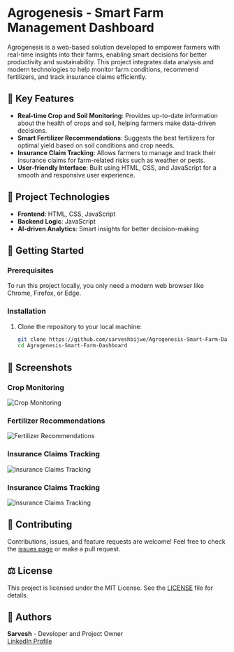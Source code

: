 # Agrogenesis - Smart Farm Management Dashboard

Agrogenesis is a web-based solution developed to empower farmers with real-time insights into their farms, enabling smart decisions for better productivity and sustainability. This project integrates data analysis and modern technologies to help monitor farm conditions, recommend fertilizers, and track insurance claims efficiently.

## 🌱 Key Features
- **Real-time Crop and Soil Monitoring**: Provides up-to-date information about the health of crops and soil, helping farmers make data-driven decisions.
- **Smart Fertilizer Recommendations**: Suggests the best fertilizers for optimal yield based on soil conditions and crop needs.
- **Insurance Claim Tracking**: Allows farmers to manage and track their insurance claims for farm-related risks such as weather or pests.
- **User-friendly Interface**: Built using HTML, CSS, and JavaScript for a smooth and responsive user experience.

## 🔗 Project Technologies
- **Frontend**: HTML, CSS, JavaScript
- **Backend Logic**: JavaScript
- **AI-driven Analytics**: Smart insights for better decision-making

## 🚀 Getting Started

### Prerequisites
To run this project locally, you only need a modern web browser like Chrome, Firefox, or Edge.

### Installation
1. Clone the repository to your local machine:
   ```bash
   git clone https://github.com/sarveshbijwe/Agrogenesis-Smart-Farm-Dashboard.git
   cd Agrogenesis-Smart-Farm-Dashboard
## 📸 Screenshots
### Crop Monitoring
![Crop Monitoring](./screenshot/1.png)
### Fertilizer Recommendations
![Fertilizer Recommendations](./screenshot/2.png)
### Insurance Claims Tracking
![Insurance Claims Tracking](./screenshot/3.png)
### Insurance Claims Tracking
![Insurance Claims Tracking](./screenshot/4.png)

## 🤝 Contributing
Contributions, issues, and feature requests are welcome!
Feel free to check the [issues page](https://github.com/sarveshbijwe/Agrogenesis-Smart-Farm-Dashboard/issues) or make a pull request.

## ⚖️ License
This project is licensed under the MIT License. See the [LICENSE](LICENSE) file for details.

## 👤 Authors
**Sarvesh** - Developer and Project Owner  
[LinkedIn Profile](https://www.linkedin.com/in/sarveshbijwe)

